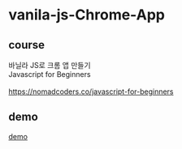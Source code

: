 # vanila-js-Chrome-App

## course
바닐라 JS로 크롬 앱 만들기<br>
Javascript for Beginners <br>
<br>
https://nomadcoders.co/javascript-for-beginners


## demo
<a href="https://leemihzy.github.io/momentum">demo</a>
